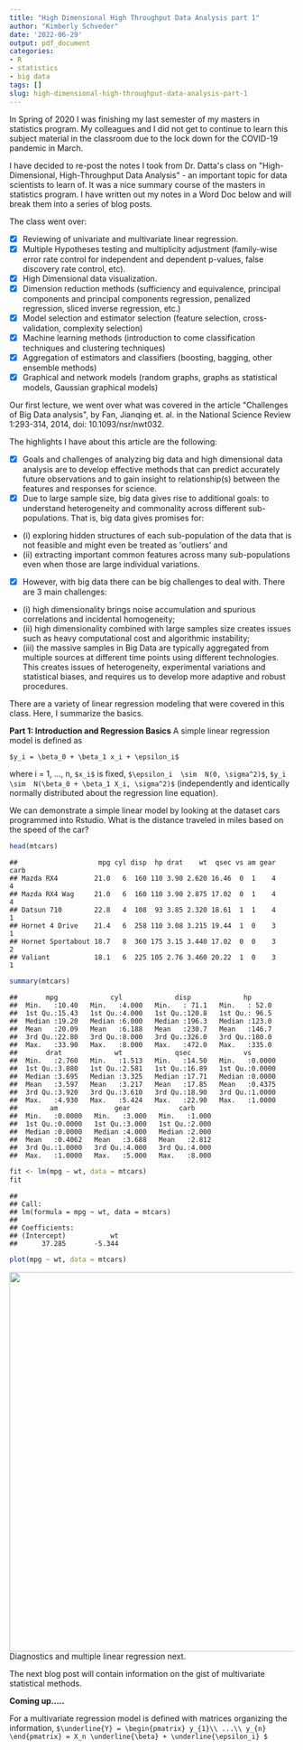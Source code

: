 ```yaml
---
title: "High Dimensional High Throughput Data Analysis part 1"
author: "Kimberly Schveder"
date: '2022-06-29'
output: pdf_document
categories:
- R
- statistics
- big data
tags: []
slug: high-dimensional-high-throughput-data-analysis-part-1
---
```

In Spring of 2020 I was finishing my last semester of my masters in statistics program. My colleagues and I did not get to continue to learn this subject material in the classroom due to the lock down for the COVID-19 pandemic in March. 

I have decided to re-post the notes I took from Dr. Datta's class on "High-Dimensional, High-Throughput Data Analysis" - an important topic for data scientists to learn of. It was a nice summary course of the masters in statistics program. I have written out my notes in a Word Doc below and will break them into a series of blog posts.

The class went over: 
- [x] Reviewing of univariate and multivariate linear regression. 
- [x] Multiple Hypotheses testing and multiplicity adjustment (family-wise error rate control for independent and dependent p-values, false discovery rate control, etc). 
- [x] High Dimensional data visualization. 
- [x] Dimension reduction methods (sufficiency and equivalence, principal components and principal components regression, penalized regression, sliced inverse regression, etc.)
- [x] Model selection and estimator selection (feature selection, cross-validation, complexity selection)
- [x] Machine learning methods (introduction to come classification techniques and clustering techniques)
- [x] Aggregation of estimators and classifiers (boosting, bagging, other ensemble methods)
- [x] Graphical and network models (random graphs, graphs as statistical models, Gaussian graphical models)

Our first lecture, we went over what was covered in the article "Challenges of Big Data analysis", by Fan, Jianqing et. al.  in the National Science Review 1:293-314, 2014, doi: 10.1093/nsr/nwt032. 

The highlights I have about this article are the following: 
- [x] Goals and challenges of analyzing big data and high dimensional data analysis are to develop effective methods that can predict accurately future observations and to gain insight to relationship(s) between the features and responses for science. 
- [x] Due to large sample size, big data gives rise to additional goals: to understand heterogeneity and commonality across different sub-populations. That is, big data gives promises for: 
- (i) exploring hidden structures of each sub-population of the data that is not feasible and might even be treated as 'outliers' and 
- (ii) extracting important common features across many sub-populations even when those are large individual variations.
- [x] However, with big data there can be big challenges to deal with. There are 3 main challenges: 
- (i) high dimensionality brings noise accumulation and spurious correlations and incidental homogeneity; 
- (ii) high dimensionality combined with large samples size creates issues such as heavy computational cost and algorithmic instability;
- (iii) the massive samples in Big Data are typically aggregated from multiple sources at different time points using different technologies. This creates issues of heterogeneity, experimental variations and statistical biases, and requires us to develop more adaptive and robust procedures. 



There are a variety of linear regression modeling that were covered in this class. Here, I summarize the basics.


**Part 1: Introduction and Regression Basics**
A simple linear regression model is defined as 

`$y_i = \beta_0 + \beta_1 x_i + \epsilon_i$`

where i = 1, ..., n, 
`$x_i$` is fixed, `$\epsilon_i	\sim  N(0, \sigma^2)$`, `$y_i	\sim  N(\beta_0 + \beta_1 X_i, \sigma^2)$` (independently and identically normally distributed about the regression line equation). 

We can demonstrate a simple linear model by looking at the dataset cars programmed into Rstudio. What is the distance traveled in miles based on the speed of the car? 


```r
head(mtcars)
```

```
##                    mpg cyl disp  hp drat    wt  qsec vs am gear carb
## Mazda RX4         21.0   6  160 110 3.90 2.620 16.46  0  1    4    4
## Mazda RX4 Wag     21.0   6  160 110 3.90 2.875 17.02  0  1    4    4
## Datsun 710        22.8   4  108  93 3.85 2.320 18.61  1  1    4    1
## Hornet 4 Drive    21.4   6  258 110 3.08 3.215 19.44  1  0    3    1
## Hornet Sportabout 18.7   8  360 175 3.15 3.440 17.02  0  0    3    2
## Valiant           18.1   6  225 105 2.76 3.460 20.22  1  0    3    1
```

```r
summary(mtcars)
```

```
##       mpg             cyl             disp             hp       
##  Min.   :10.40   Min.   :4.000   Min.   : 71.1   Min.   : 52.0  
##  1st Qu.:15.43   1st Qu.:4.000   1st Qu.:120.8   1st Qu.: 96.5  
##  Median :19.20   Median :6.000   Median :196.3   Median :123.0  
##  Mean   :20.09   Mean   :6.188   Mean   :230.7   Mean   :146.7  
##  3rd Qu.:22.80   3rd Qu.:8.000   3rd Qu.:326.0   3rd Qu.:180.0  
##  Max.   :33.90   Max.   :8.000   Max.   :472.0   Max.   :335.0  
##       drat             wt             qsec             vs        
##  Min.   :2.760   Min.   :1.513   Min.   :14.50   Min.   :0.0000  
##  1st Qu.:3.080   1st Qu.:2.581   1st Qu.:16.89   1st Qu.:0.0000  
##  Median :3.695   Median :3.325   Median :17.71   Median :0.0000  
##  Mean   :3.597   Mean   :3.217   Mean   :17.85   Mean   :0.4375  
##  3rd Qu.:3.920   3rd Qu.:3.610   3rd Qu.:18.90   3rd Qu.:1.0000  
##  Max.   :4.930   Max.   :5.424   Max.   :22.90   Max.   :1.0000  
##        am              gear            carb      
##  Min.   :0.0000   Min.   :3.000   Min.   :1.000  
##  1st Qu.:0.0000   1st Qu.:3.000   1st Qu.:2.000  
##  Median :0.0000   Median :4.000   Median :2.000  
##  Mean   :0.4062   Mean   :3.688   Mean   :2.812  
##  3rd Qu.:1.0000   3rd Qu.:4.000   3rd Qu.:4.000  
##  Max.   :1.0000   Max.   :5.000   Max.   :8.000
```

```r
fit <- lm(mpg ~ wt, data = mtcars)
fit
```

```
## 
## Call:
## lm(formula = mpg ~ wt, data = mtcars)
## 
## Coefficients:
## (Intercept)           wt  
##      37.285       -5.344
```

```r
plot(mpg ~ wt, data = mtcars)
```

<img src="{{< blogdown/postref >}}index_files/figure-html/cars-1.png" width="672" />
Diagnostics and multiple linear regression next.



The next blog post will contain information on the gist of multivariate statistical methods. 

**Coming up.....**

For a multivariate regression model is defined with matrices organizing the information, 
`$\underline{Y} = \begin{pmatrix}
    y_{1}\\
    ...\\
    y_{n}
  \end{pmatrix} = X_n \underline{\beta} + \underline{\epsilon_i} $`



